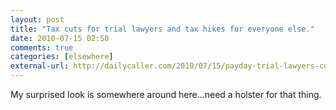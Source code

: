 ```yaml
---
layout: post  
title: "Tax cuts for trial lawyers and tax hikes for everyone else."  
date: 2010-07-15 02:50  
comments: true  
categories: [elsewhere]
external-url: http://dailycaller.com/2010/07/15/payday-trial-lawyers-could-get-major-tax-cut-despite-major-federal-deficit/  
---
```


My surprised look is somewhere around here...need a holster for that thing.
